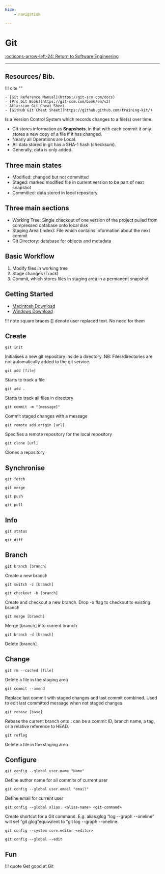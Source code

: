 ```yaml
---
hide:
    - navigation

---
```


# Git


[:octicons-arrow-left-24: Return to Software Engineering](/Bodies-of-Knowledge/Software-Engineering/)

---


## Resources/ Bib.

!!! cite ""

    - [Git Reference Manual](https://git-scm.com/docs)
    - [Pro Git Book](https://git-scm.com/book/en/v2)
    - Atlassian Git Cheat Sheet
    - [GitHub Git Cheat Sheet](https://github.github.com/training-kit/)

Is a Version Control System which records changes to a file(s) over time.

- Git stores information as **Snapshots**, in that with each commit it only stores a new copy of a file if it has changed. 
- Nearly all Operations are Local. 
- All data stored in git has a SHA-1 hash (checksum).
- Generally, data is only added.

## Three main states

- Modified: changed but not committed
- Staged: marked modified file in current version to be part of next snapshot
- Committed: data stored in local repository

## Three main sections

- Working Tree: Single checkout of one version of the project pulled from compressed database onto local disk
- Staging Area (Index): File which contains information about the next commit
- Git Directory: database for objects and metadata

## Basic Workflow

1. Modify files in working tree
2. Stage changes (Track)
3. Commit, which stores files in staging area in a permanent snapshot

## Getting Started

- [Macintosh Download](https://git-scm.com/download/mac)
- [Windows Download](https://git-scm.com/download/win)

!!! note
    square braces [] denote user replaced text. No need for them

## Create

```
git init
```

Initialises a new git repository inside a directory. NB: Files/directories are not automatically added to the git service.

```
git add [file]
```

Starts to track a file

```
git add .
```

Starts to track all files in directory

```
git commit -m "[message]"
```

Commit staged changes with a message

```
git remote add origin [url]
```

Specifies a remote repository for the local repository

```
git clone [url]
```

Clones a repository

## Synchronise

```
git fetch
```

```
git merge
```

```
git push
```

```
git pull
```

## Info

```
git status
```

```
git diff
```

## Branch

```
git branch [branch]
```

Create a new branch

```
git switch -c [branch]
```

```
git checkout -b [branch]
```

Create and checkout a new branch. Drop -b flag to checkout to existing branch

```
git merge [branch]
```

Merge [branch] into current branch

```
git branch -d [branch]
```

Delete [branch]

## Change

```
git rm --cached [file]
```

Delete a file in the staging area

```
git commit --amend
```

Replace last commit with staged changes and last commit combined. Used to edit last committed message when not staged changes

```
git rebase [base]
```

Rebase the current branch onto <base>. <base> can be a commit ID,
branch name, a tag, or a relative reference to HEAD.

```
git reflog
```

Delete a file in the staging area

## Configure

```
git config --global user.name "Name"
```

Define author name for all commits of current user

```
git config --global user.email "email"
```

Define email for current user

```
git config --global alias. <alias-name> <git-command>
```

Create shortcut for a Git command. E.g. alias.glog “log --graph --oneline” will set ”git glog”equivalent to ”git log --graph --oneline.

```
git config --system core.editor <editor>
```

```
git config --global --edit
```

## Fun

!!! quote
    Get good at Git